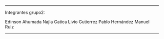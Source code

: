 ********************
Integrantes grupo2:

Edinson Ahumada
Najla Gatica
Livio Gutierrez
Pablo Hernández
Manuel Ruiz
*******************